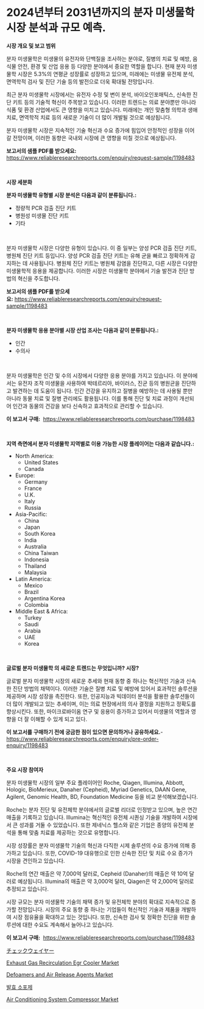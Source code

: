 <p><h1>2024년부터 2031년까지의 분자 미생물학 시장 분석과 규모 예측.</h1></p><p><strong>시장 개요 및 보고 범위</strong></p>
<p><p>분자 미생물학은 미생물의 유전자와 단백질을 조사하는 분야로, 질병의 치료 및 예방, 음식물 안전, 환경 및 산업 응용 등 다양한 분야에서 중요한 역할을 합니다. 현재 분자 미생물학 시장은 5.3%의 연평균 성장률로 성장하고 있으며, 미래에는 미생물 유전체 분석, 면역학적 검사 및 진단 기술 등의 발전으로 더욱 확대될 전망입니다.</p><p>최근 분자 미생물학 시장에서는 유전자 수정 및 변이 분석, 바이오인포매틱스, 신속한 진단 키트 등의 기술적 혁신이 주목받고 있습니다. 이러한 트렌드는 의료 분야뿐만 아니라 식품 및 환경 산업에서도 큰 영향을 미치고 있습니다. 미래에는 개인 맞춤형 의학과 생애치료, 면역학적 치료 등의 새로운 기술이 더 많이 개발될 것으로 예상됩니다.</p><p>분자 미생물학 시장은 지속적인 기술 혁신과 수요 증가에 힘입어 안정적인 성장을 이어갈 전망이며, 이러한 동향은 국내외 시장에 큰 영향을 미칠 것으로 예상됩니다.</p></p>
<p><strong>보고서의 샘플 PDF를 받으세요:</strong> <a href="https://www.reliableresearchreports.com/enquiry/request-sample/1198483">https://www.reliableresearchreports.com/enquiry/request-sample/1198483</a></p>
<p>&nbsp;</p>
<p><strong>시장 세분화</strong></p>
<p><strong>분자 미생물학 유형별 시장 분석은 다음과 같이 분류됩니다.:</strong></p>
<p><ul><li>정량적 PCR 검출 진단 키트</li><li>병원성 미생물 진단 키트</li><li>기타</li></ul></p>
<p>&nbsp;</p>
<p><p>분자 미생물학 시장은 다양한 유형이 있습니다. 이 중 일부는 양성 PCR 검출 진단 키트, 병원체 진단 키트 등입니다. 양성 PCR 검출 진단 키트는 유해 균을 빠르고 정확하게 감지하는 데 사용됩니다. 병원체 진단 키트는 병원체 감염을 진단하고, 다른 시장은 다양한 미생물학적 응용을 제공합니다. 이러한 시장은 미생물학 분야에서 기술 발전과 진단 방법의 혁신을 주도합니다.</p></p>
<p><strong>보고서의 샘플 PDF를 받으세요:</strong>&nbsp;<a href="https://www.reliableresearchreports.com/enquiry/request-sample/1198483">https://www.reliableresearchreports.com/enquiry/request-sample/1198483</a></p>
<p>&nbsp;</p>
<p><strong> 분자 미생물학 응용 분야별 시장 산업 조사는 다음과 같이 분류됩니다.:</strong></p>
<p><ul><li>인간</li><li>수의사</li></ul></p>
<p>&nbsp;</p>
<p><p>분자 미생물학은 인간 및 수의 시장에서 다양한 응용 분야를 가지고 있습니다. 이 분야에서는 유전자 조작 미생물을 사용하여 박테르리아, 바이러스, 진균 등의 병원균을 진단하고 발견하는 데 도움이 됩니다. 인간 건강을 유지하고 질병을 예방하는 데 사용될 뿐만 아니라 동물 치료 및 질병 관리에도 활용됩니다. 이를 통해 진단 및 치료 과정이 개선되어 인간과 동물의 건강을 보다 신속하고 효과적으로 관리할 수 있습니다.</p></p>
<p><strong>이 보고서 구매:</strong>&nbsp; <a href="https://www.reliableresearchreports.com/purchase/1198483">https://www.reliableresearchreports.com/purchase/1198483</a></p>
<p>&nbsp;</p>
<p><strong>지역 측면에서 분자 미생물학 지역별로 이용 가능한 시장 플레이어는 다음과 같습니다.:</strong></p>
<p><ul>
    <li>
        North America:
        <ul>
            <li>United States</li>
            <li>Canada</li>
        </ul>
    </li>
    <li>
        Europe:
        <ul>
            <li>Germany</li>
            <li>France</li>
            <li>U.K.</li>
            <li>Italy</li>
            <li>Russia</li>
        </ul>
    </li>
    <li>
        Asia-Pacific:
        <ul>
            <li>China</li>
            <li>Japan</li>
            <li>South Korea</li>
            <li>India</li>
            <li>Australia</li>
            <li>China Taiwan</li>
            <li>Indonesia</li>
            <li>Thailand</li>
            <li>Malaysia</li>
        </ul>
    </li>
    <li>
        Latin America:
        <ul>
            <li>Mexico</li>
            <li>Brazil</li>
            <li>Argentina Korea</li>
            <li>Colombia</li>
        </ul>
    </li>
    <li>
        Middle East & Africa:
        <ul>
            <li>Turkey</li>
            <li>Saudi</li>
            <li>Arabia</li>
            <li>UAE</li>
            <li>Korea</li>
        </ul>
    </li>
    </ul></p>
<p>&nbsp;</p>
<p><strong>글로벌 분자 미생물학 의 새로운 트렌드는 무엇입니까? 시장?</strong></p>
<p><p>글로벌 분자 미생물학 시장의 새로운 추세와 현재 동향 중 하나는 혁신적인 기술과 신속한 진단 방법의 채택이다. 이러한 기술은 질병 치료 및 예방에 있어서 효과적인 솔루션을 제공하며 시장 성장을 촉진한다. 또한, 인공지능과 빅데이터 분석을 활용한 솔루션들이 더 많이 개발되고 있는 추세이며, 이는 의료 현장에서의 의사 결정을 지원하고 정확도를 향상시킨다. 또한, 마이크로바이옴 연구 및 응용이 증가하고 있어서 미생물의 역할과 영향을 더 잘 이해할 수 있게 되고 있다.</p></p>
<p><strong>이 보고서를 구매하기 전에 궁금한 점이 있으면 문의하거나 공유하세요.</strong>- <a href="https://www.reliableresearchreports.com/enquiry/pre-order-enquiry/1198483">https://www.reliableresearchreports.com/enquiry/pre-order-enquiry/1198483</a></p>
<p>&nbsp;</p>
<p><strong>주요 시장 참여자</strong></p>
<p><p>분자 미생물학 시장의 일부 주요 플레이어인 Roche, Qiagen, Illumina, Abbott, Hologic, BioMerieux, Danaher (Cepheid), Myriad Genetics, DAAN Gene, Agilent, Genomic Health, BD, Foundation Medicine 등을 비교 분석해보겠습니다.</p><p>Roche는 분자 진단 및 유전체학 분야에서의 글로벌 리더로 인정받고 있으며, 높은 연간 매출을 기록하고 있습니다. Illumina는 혁신적인 유전체 시퀀싱 기술을 개발하여 시장에서 큰 성과를 거둘 수 있었습니다. 또한 제네닉스 헬스와 같은 기업은 종양의 유전체 분석을 통해 맞춤 치료를 제공하는 것으로 유명합니다.</p><p>시장 성장률은 분자 미생물학 기술의 혁신과 다직한 시제 솔루션의 수요 증가에 의해 증가하고 있습니다. 또한, COVID-19 대유행으로 인한 신속한 진단 및 치료 수요 증가가 시장을 견인하고 있습니다.</p><p>Roche의 연간 매출은 약 7,000억 달러로, Cepheid (Danaher)의 매출은 약 10억 달러로 예상됩니다. Illumina의 매출은 약 3,000억 달러, Qiagen은 약 2,000억 달러로 추정되고 있습니다.</p><p>시장 규모는 분자 미생물학 기술의 채택 증가 및 유전체학 분야의 확대로 지속적으로 증가할 전망입니다. 시장의 주요 동향 중 하나는 기업들이 혁신적인 기술과 제품을 개발하여 시장 점유율을 확대하고 있는 것입니다. 또한, 신속한 검사 및 정확한 진단을 위한 솔루션에 대한 수요도 계속해서 늘어나고 있습니다.</p></p>
<p><strong>이 보고서 구매:</strong>&nbsp;&nbsp;<a href="https://www.reliableresearchreports.com/purchase/1198483">https://www.reliableresearchreports.com/purchase/1198483</a></p>
<p><p><a href="https://github.com/efcvopdgkdx128/Market-Research-Report-List-1/blob/main/1078167188105.md">チェックウェイヤー</a></p><p><a href="https://github.com/Chiragrp22/Market-Research-Report-List-3/blob/main/exhaust-gas-recirculation-egr-cooler-market.md">Exhaust Gas Recirculation Egr Cooler Market</a></p><p><a href="https://forested-sushi-9b0.notion.site/Defoamers-and-Air-Release-Agents-Market-Size-Evaluating-its-Market-Trends-Growth-and-Projections--9f9b9f2ba7cb497ab42da0cdcc43d380">Defoamers and Air Release Agents Market</a></p><p><a href="https://github.com/bunxhcci35271755/Market-Research-Report-List-1/blob/main/3422278188040.md">발효 소포제</a></p><p><a href="https://github.com/derrinmiltonellis35gcl/Market-Research-Report-List-1/blob/main/air-conditioning-system-compressor-market.md">Air Conditioning System Compressor Market</a></p></p>
